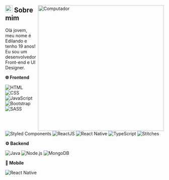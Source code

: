 <div>
  <img
    src="https://raw.githubusercontent.com/MicaelliMedeiros/micaellimedeiros/master/image/computer-illustration.png" 
    width="400px"
    align="right"
    alt="Computador"
  >
  <div>
    <h2>
      <span><img src="https://imgur.com/YBRZguG.gif" width="23px" height="23px"></span>
      Sobre mim
    </h2>
    <p align="left">
      Olá jovem, meu nome é Edilando e tenho 19 anos! Eu sou um desenvolvedor Front-end e UI Designer.
    </p>
    <div>
    <p align="left">
      <strong>🌐 Frontend</strong>
    </p>
    <p align="left">
      <img src="https://img.shields.io/badge/-HTML-05122A?style=for-the-badge&logo=html5" alt="HTML">
      <img src="https://img.shields.io/badge/-CSS-05122A?style=for-the-badge&logo=CSS3&logoColor=1572B6" alt="CSS">
      <img src="https://img.shields.io/badge/-JavaScript-05122A?style=for-the-badge&logo=javascript" alt="JavaScript">
      <img src="https://img.shields.io/badge/-bootstrap-05122A?style=for-the-badge&logo=bootstrap" alt="Bootstrap">
      <img src="https://img.shields.io/badge/-sass-05122A?style=for-the-badge&logo=sass&logoColor=CC6699" alt="SASS">
      <img src="https://img.shields.io/badge/-styledcomponents-05122A?style=for-the-badge&logo=styledcomponents&logoColor=CC6699" alt="Styled Components">
      <img src="https://img.shields.io/badge/-reactjs-05122A?style=for-the-badge&logo=react&logoColor=2F6DB9" alt="ReactJS">
      <img src="https://img.shields.io/badge/-reactnative-05122A?style=for-the-badge&logo=react&logoColor=ffffff" alt="React Native">
      <img src="https://img.shields.io/badge/-typescript-05122A?style=for-the-badge&logo=typescript&logoColor=2F6DB9" alt="TypeScript">
      <img src="https://img.shields.io/badge/-stitches-05122A?style=for-the-badge&logo=stitches&logoColor=2F6DB9" alt="Stitches">
    </p>
  </div>
</div>
</div>

<div>
  <p align="left">
    <strong>⚙️ Backend</strong>
  </p>
  <p align="left">
    <img src="https://img.shields.io/badge/-Java-05122A?style=for-the-badge&logo=java&logoColor=white" alt="Java">
    <img src="https://img.shields.io/badge/-nodejs-05122A?style=for-the-badge&logo=nodedotjs" alt="Node.js">
    <img src="https://img.shields.io/badge/-mongodb-05122A?style=for-the-badge&logo=mongodb" alt="MongoDB">
  </p>
  
  <p align="left">
    <strong>📱 Mobile</strong>
  </p>
  <p align="left">
    <img src="https://img.shields.io/badge/-reactnative-05122A?style=for-the-badge&logo=react&logoColor=ffffff" alt="React Native">
  </p>
</div>

